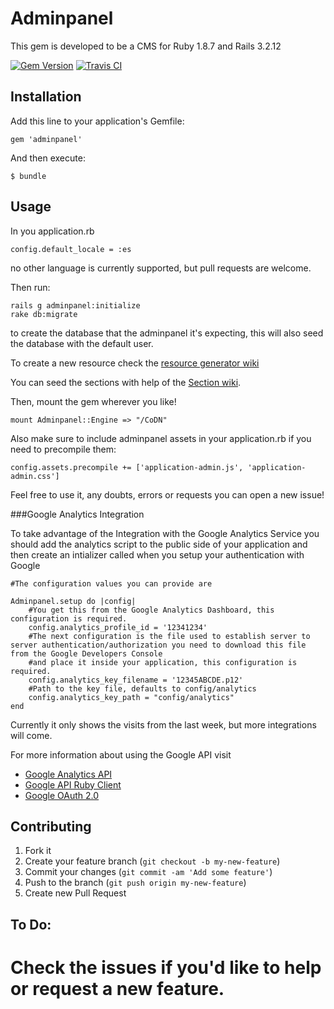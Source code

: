 # Adminpanel

This gem is developed to be a CMS for Ruby 1.8.7 and Rails 3.2.12 

[![Gem Version](https://badge.fury.io/rb/adminpanel.png)](http://badge.fury.io/rb/adminpanel@2x)
[![Travis CI   ](https://api.travis-ci.org/joseramonc/adminpanel.png)       ](https://travis-ci.org/joseramonc/adminpanel)

## Installation

Add this line to your application's Gemfile:

    gem 'adminpanel'

And then execute:

    $ bundle

## Usage

In you application.rb 

    config.default_locale = :es
no other language is currently supported, but pull requests are welcome.

Then run:

    rails g adminpanel:initialize
    rake db:migrate
to create the database that the adminpanel it's expecting, this will also seed the database with the default user.

To create a new resource check the [resource generator wiki](https://github.com/joseramonc/adminpanel/wiki/Resource-Generator)

You can seed the sections with help of the [Section wiki](https://github.com/joseramonc/adminpanel/wiki/Section-objects).

Then, mount the gem wherever you like!

    mount Adminpanel::Engine => "/CoDN"

Also make sure to include adminpanel assets in your application.rb if you need to precompile them:

    config.assets.precompile += ['application-admin.js', 'application-admin.css']
Feel free to use it, any doubts, errors or requests you can open a new issue!

###Google Analytics Integration

To take advantage of the Integration with the Google Analytics Service you should add the analytics script to the public side of your application and then create an intializer called when you setup your authentication with Google
	
	#The configuration values you can provide are

	Adminpanel.setup do |config|
		#You get this from the Google Analytics Dashboard, this configuration is required.
		config.analytics_profile_id = '12341234'
		#The next configuration is the file used to establish server to server authentication/authorization you need to download this file from the Google Developers Console
		#and place it inside your application, this configuration is required.
		config.analytics_key_filename = '12345ABCDE.p12'
		#Path to the key file, defaults to config/analytics
  		config.analytics_key_path = "config/analytics"
	end

Currently it only shows the visits from the last week, but more integrations will come.

For more information about using the Google API visit 
* [Google Analytics API](https://developers.google.com/analytics/devguides/reporting/core/v3/)
* [Google API Ruby Client](https://github.com/google/google-api-ruby-client)
* [Google OAuth 2.0](https://developers.google.com/accounts/docs/OAuth2)

## Contributing

1. Fork it
2. Create your feature branch (`git checkout -b my-new-feature`)
3. Commit your changes (`git commit -am 'Add some feature'`)
4. Push to the branch (`git push origin my-new-feature`)
5. Create new Pull Request

## To Do:

# Check the issues if you'd like to help or request a new feature.
